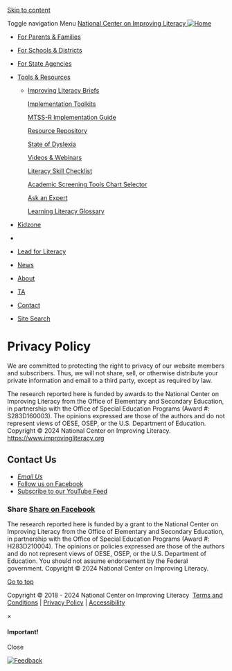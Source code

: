 [Skip to content](#main-content)

Toggle navigation Menu [National Center on Improving Literacy ![Home](https://www.improvingliteracy.org/code-assets/images/NCIL-Logo.png)](https://www.improvingliteracy.org/ "Home") 

* [For Parents & Families](https://www.improvingliteracy.org/family/index.html)
* [For Schools & Districts](https://www.improvingliteracy.org/school/index.html)
* [For State Agencies](https://www.improvingliteracy.org/state/index.html)
* [Tools & Resources](https://www.improvingliteracy.org/tools/index.html)
    * [Improving Literacy Briefs](https://www.improvingliteracy.org/brief/index.html)
        
        [Implementation Toolkits](https://www.improvingliteracy.org/kit/index.html)
        
        [MTSS-R Implementation Guide](https://www.improvingliteracy.org/guide/mtss-r-implementation-guide.html)
        
        [Resource Repository](https://www.improvingliteracy.org/resource-repository/index.html)
        
        [State of Dyslexia](https://www.improvingliteracy.org/state-of-dyslexia/index.html)
        
        [Videos & Webinars](https://www.improvingliteracy.org/videos/index.html)
        
        [Literacy Skill Checklist](https://www.improvingliteracy.org/checklist/index.html)
        
        [Academic Screening Tools Chart Selector](https://www.improvingliteracy.org/screening-selector/index.html)
        
        [Ask an Expert](https://www.improvingliteracy.org/ask-an-expert/index.html)
        
        [Learning Literacy Glossary](https://www.improvingliteracy.org/glossary/index.html)
        
* [Kidzone](https://www.improvingliteracy.org/kid-zone/index.html)

* [](#page-top)
* [Lead for Literacy](https://leadforliteracy.org/)
* [News](https://www.improvingliteracy.org/news/index.html)
* [About](https://www.improvingliteracy.org/about/index.html)
* [TA](https://contact.improvingliteracy.org/targeted-technical-assistance-request/)
* [Contact](https://contact.improvingliteracy.org/contact-form/)
* [Site Search](https://www.improvingliteracy.org/search/index.html)

Privacy Policy
==============

We are committed to protecting the right to privacy of our website members and subscribers. Thus, we will not share, sell, or otherwise distribute your private information and email to a third party, except as required by law.

The research reported here is funded by awards to the National Center on Improving Literacy from the Office of Elementary and Secondary Education, in partnership with the Office of Special Education Programs (Award #: S283D160003). The opinions expressed are those of the authors and do not represent views of OESE, OSEP, or the U.S. Department of Education. Copyright © 2024 National Center on Improving Literacy. https://www.improvingliteracy.org

Contact Us
----------

* [_Email Us_](https://contact.improvingliteracy.org/contact-form/)
* [Follow us on Facebook](https://www.facebook.com/improvingliteracy)
* [Subscribe to our YouTube Feed](https://www.youtube.com/channel/UCiGnchMYDuyabVFS9NsjPkg)

### Share [Share on Facebook](https://www.facebook.com/sharer/sharer.php?u=https%3A//www.facebook.com/improvingliteracy)

The research reported here is funded by a grant to the National Center on Improving Literacy from the Office of Elementary and Secondary Education, in partnership with the Office of Special Education Programs (Award #: H283D210004). The opinions or policies expressed are those of the authors and do not represent views of OESE, OSEP, or the U.S. Department of Education. You should not assume endorsement by the Federal government. Copyright © 2024 National Center on Improving Literacy.

[Go to top](#page-top)

Copyright © 2018 - 2024 National Center on Improving Literacy  [Terms and Conditions](https://www.improvingliteracy.org/terms/index.html) | [Privacy Policy](https://improvingliteracy.org/index.html) | [Accessibility](https://contact.improvingliteracy.org/accessibility-commitment/)

×

#### Important!

Close

[![Feedback](https://www.improvingliteracy.org/sites/all/modules/feedback_simple/feedback_simple.gif)](https://www.improvingliteracy.org/feedback)